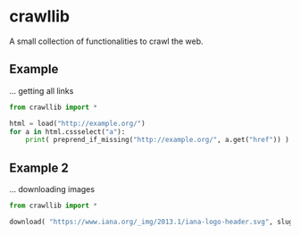 # crawllib
A small collection of functionalities to crawl the web.


## Example

... getting all links

```py
from crawllib import *

html = load("http://example.org/")
for a in html.cssselect("a"):
    print( preprend_if_missing("http://example.org/", a.get("href")) )
```

## Example 2

... downloading images

```py
from crawllib import *

download( "https://www.iana.org/_img/2013.1/iana-logo-header.svg", slugify("i a n a")+".svg" )
```


